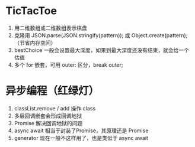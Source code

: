 # TicTacToe
1. 用二维数组或二维数组表示棋盘
2. 克隆用 JSON.parse(JSON.stringify(pattern)); 或 Object.create(pattern);（节省内存空间）
3. bestChoice 一般会设置最大深度，如果到最大深度还没有结束，就会给一个估值
4. 多个 for 嵌套，可用 outer: 区分，break outer;

# 异步编程（红绿灯）
1. classList.remove / add 操作 class
2. 多层回调嵌套会形成回调地狱
3. Promise 解决回调地狱的问题
4. async await 相当于封装了Promise，其原理还是 Promise
5. generator 现在一般不这样用了，也是类似于 async await
